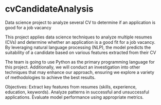 # cvCandidateAnalysis
Data science project to analyze several CV to determine if an application is good for a job vacancy

This project applies data science techniques to analyze multiple resumes (CVs) and determine whether an application is a good fit for a job vacancy. By leveraging natural language processing (NLP), the model predicts the suitability of a candidate based on various features extracted from their CV

The team is going to use Python as the primary programming language for this project. Additionally, we will conduct an investigation into other techniques that may enhance our approach, ensuring we explore a variety of methodologies to achieve the best results.

Objectives:
Extract key features from resumes (skills, experience, education, keywords).
Analyze patterns in successful and unsuccessful applications.
Evaluate model performance using appropriate metrics.

